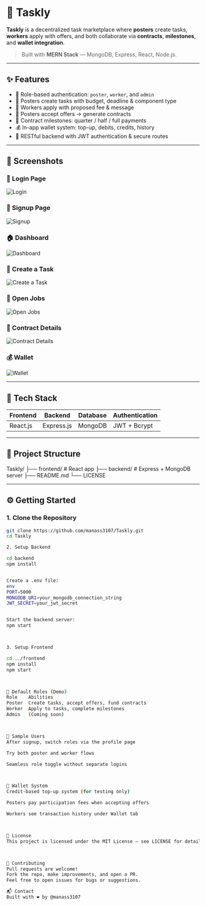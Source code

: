 # 🚀 Taskly

**Taskly** is a decentralized task marketplace where **posters** create tasks, **workers** apply with offers, and both collaborate via **contracts**, **milestones**, and **wallet integration**.

> Built with **MERN Stack** — MongoDB, Express, React, Node.js.

---

## ✨ Features

- 🔐 Role-based authentication: `poster`, `worker`, and `admin`
- 📝 Posters create tasks with budget, deadline & component type
- 💸 Workers apply with proposed fee & message
- 🤝 Posters accept offers → generate contracts
- 📜 Contract milestones: quarter / half / full payments
- 💰 In-app wallet system: top-up, debits, credits, history
- 🔁 RESTful backend with JWT authentication & secure routes

---

## 📸 Screenshots

### 🔐 Login Page
![Login](https://taskly-gold.vercel.app/screenshots/Login.png)

### 📝 Signup Page
![Signup](https://taskly-gold.vercel.app/screenshots/Signup.png)

### 🏠 Dashboard
![Dashboard](https://taskly-gold.vercel.app/screenshots/Dashboard.png)

### 📌 Create a Task
![Create a Task](https://taskly-gold.vercel.app/screenshots/Create%20a%20Task.png)

### 📂 Open Jobs
![Open Jobs](https://taskly-gold.vercel.app/screenshots/Open%20Jobs.png)

### 💼 Contract Details
![Contract Details](https://taskly-gold.vercel.app/screenshots/ContractDetails.png)

### 💰 Wallet
![Wallet](https://taskly-gold.vercel.app/screenshots/Wallet.png)

---

## 🧠 Tech Stack

| Frontend   | Backend    | Database | Authentication |
|------------|------------|----------|----------------|
| React.js   | Express.js | MongoDB  | JWT + Bcrypt   |

---

## 📁 Project Structure



Taskly/
├── frontend/ # React app
├── backend/ # Express + MongoDB server
├── README.md
└── LICENSE

---

## ⚙️ Getting Started

### 1. Clone the Repository

```bash
git clone https://github.com/manass3107/Taskly.git
cd Taskly

2. Setup Backend

cd backend
npm install


Create a .env file:
env
PORT=5000
MONGODB_URI=your_mongodb_connection_string
JWT_SECRET=your_jwt_secret


Start the backend server:
npm start



3. Setup Frontend

cd ../frontend
npm install
npm start



👤 Default Roles (Demo)
Role	Abilities
Poster	Create tasks, accept offers, fund contracts
Worker	Apply to tasks, complete milestones
Admin	(Coming soon)



🧪 Sample Users
After signup, switch roles via the profile page

Try both poster and worker flows

Seamless role toggle without separate logins



💼 Wallet System
Credit-based top-up system (for testing only)

Posters pay participation fees when accepting offers

Workers see transaction history under Wallet tab



📜 License
This project is licensed under the MIT License — see LICENSE for details.



🤝 Contributing
Pull requests are welcome!
Fork the repo, make improvements, and open a PR.
Feel free to open issues for bugs or suggestions.

📬 Contact
Built with ❤️ by @manass3107
